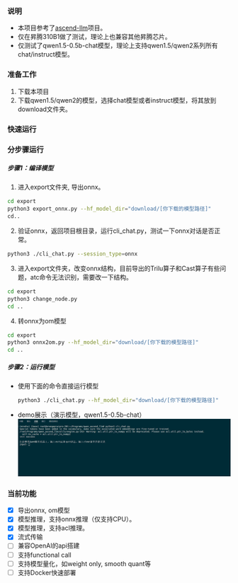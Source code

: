 ### 说明
- 本项目参考了[ascend-llm](https://gitee.com/yinghuo302/ascend-llm)项目。
- 仅在昇腾310B1做了测试，理论上也兼容其他昇腾芯片。
- 仅测试了qwen1.5-0.5b-chat模型，理论上支持qwen1.5/qwen2系列所有chat/instruct模型。

### 准备工作
1. 下载本项目
2. 下载qwen1.5/qwen2的模型，选择chat模型或者instruct模型，将其放到download文件夹。


### 快速运行


### 分步骤运行
##### 步骤1：编译模型
1. 进入export文件夹, 导出onnx。
  ```bash
  cd export
  python3 export_onnx.py --hf_model_dir="download/[你下载的模型路径]"
  cd..
  ```

2. 验证onnx，返回项目根目录，运行cli_chat.py，测试一下onnx对话是否正常。
  ```bash
  python3 ./cli_chat.py --session_type=onnx 
  ```

3. 进入export文件夹，改变onnx结构，目前导出的Trilu算子和Cast算子有些问题，atc命令无法识别，需要改一下结构。
  ```bash
  cd export
  python3 change_node.py
  cd ..
  ```

4. 转onnx为om模型
  ```bash
  cd export
  python3 onnx2om.py --hf_model_dir="download/[你下载的模型路径]"
  cd ..
  ```


##### 步骤2：运行模型
- 使用下面的命令直接运行模型
  ```bash
  python3 ./cli_chat.py --hf_model_dir="download/[你下载的模型路径]"
  ```

- demo展示（演示模型，qwen1.5-0.5b-chat）
![](./image/qwen1.5_0.5b_chat.gif)


### 当前功能
- [x] 导出onnx, om模型
- [x] 模型推理，支持onnx推理（仅支持CPU）。
- [x] 模型推理，支持acl推理。
- [x] 流式传输
- [ ] 兼容OpenAI的api搭建
- [ ] 支持functional call
- [ ] 支持模型量化，如weight only, smooth quant等
- [ ] 支持Docker快速部署